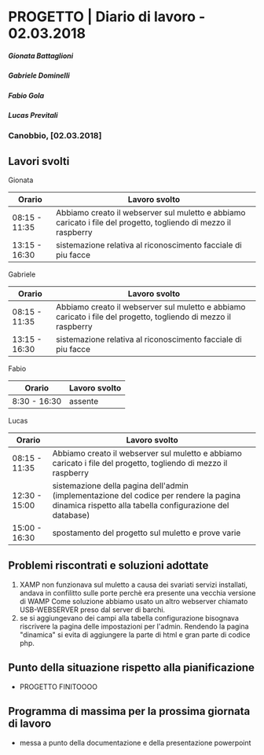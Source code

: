 # PROGETTO | Diario di lavoro - 02.03.2018
##### Gionata Battaglioni
##### Gabriele Dominelli
##### Fabio Gola
##### Lucas Previtali
### Canobbio, [02.03.2018]

## Lavori svolti
Gionata

|Orario        |Lavoro svolto                 |
|--------------|------------------------------|
|08:15 - 11:35 |Abbiamo creato il webserver sul muletto e abbiamo caricato i file del progetto, togliendo di mezzo il raspberry|                  
|13:15 - 16:30 |sistemazione relativa al riconoscimento facciale di piu facce|


Gabriele

|Orario        |Lavoro svolto                 |
|--------------|------------------------------|
|08:15 - 11:35 |Abbiamo creato il webserver sul muletto e abbiamo caricato i file del progetto, togliendo di mezzo il raspberry|                  
|13:15 - 16:30 |sistemazione relativa al riconoscimento facciale di piu facce|


Fabio

|Orario        |Lavoro svolto                 |
|--------------|------------------------------|
|8:30 - 16:30 |assente|


Lucas


|Orario        |Lavoro svolto                 |
|--------------|------------------------------|
|08:15 - 11:35 |Abbiamo creato il webserver sul muletto e abbiamo caricato i file del progetto, togliendo di mezzo il raspberry|       
|12:30 - 15:00 |sistemazione della pagina dell'admin (implementazione del codice per rendere la pagina dinamica rispetto alla tabella configurazione del database)|
|15:00 - 16:30 |spostamento del progetto sul muletto e prove varie|       


##  Problemi riscontrati e soluzioni adottate
1. XAMP non funzionava sul muletto a causa dei svariati servizi installati, andava in confilitto sulle porte perchè era presente una      vecchia versione di WAMP
  Come soluzione abbiamo usato un altro webserver chiamato USB-WEBSERVER preso dal server di barchi.
2. se si aggiungevano dei campi alla tabella configurazione bisognava riscrivere la pagina delle impostazioni per l'admin. Rendendo la pagina "dinamica" si evita di aggiungere la parte di html e gran parte di codice php.

##  Punto della situazione rispetto alla pianificazione
- PROGETTO FINITOOOO

## Programma di massima per la prossima giornata di lavoro
- messa a punto della documentazione e della presentazione powerpoint

